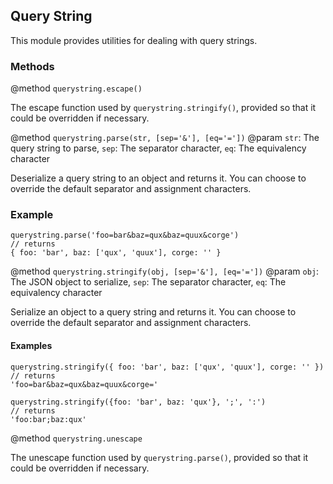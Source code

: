 ## Query String

This module provides utilities for dealing with query strings.

### Methods 

@method `querystring.escape()`

The escape function used by `querystring.stringify()`, provided so that it could be overridden if necessary.

@method `querystring.parse(str, [sep='&'], [eq='='])`
@param `str`: The query string to parse, `sep`: The separator character, `eq`: The equivalency character

Deserialize a query string to an object and returns it. You can choose to override the default separator and assignment characters.

### Example

    querystring.parse('foo=bar&baz=qux&baz=quux&corge')
    // returns
    { foo: 'bar', baz: ['qux', 'quux'], corge: '' }
    
@method `querystring.stringify(obj, [sep='&'], [eq='='])`
@param `obj`: The JSON object to serialize, `sep`: The separator character, `eq`: The equivalency character

Serialize an object to a query string and returns it. You can choose to override the default separator and assignment characters.

#### Examples

    querystring.stringify({ foo: 'bar', baz: ['qux', 'quux'], corge: '' })
    // returns
    'foo=bar&baz=qux&baz=quux&corge='

    querystring.stringify({foo: 'bar', baz: 'qux'}, ';', ':')
    // returns
    'foo:bar;baz:qux'

@method `querystring.unescape`

The unescape function used by `querystring.parse()`, provided so that it could be overridden if necessary.
